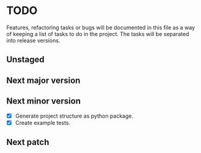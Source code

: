 # TODO

Features, refactoring tasks or bugs will be documented in this file as a way of keeping a list of tasks to do in the project. The tasks will be separated into release versions.

## Unstaged

## Next major version

## Next minor version

- [X] Generate project structure as python package.
- [X] Create example tests.

## Next patch